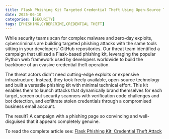 ```yaml
---
title: Flask Phishing Kit Targeted Credential Theft Using Open-Source Technology
date: 2025-06-10
categories: [SECURITY]
tags: [PHISHING,CYBERCRIME,CREDENTIAL THEFT]
---
```


While security teams scan for complex malware and zero-day exploits, cybercriminals are building targeted phishing attacks with the same tools sitting in your developers' GitHub repositories. Our threat team identified a campaign that utilized a Flask-based phishing kit, leveraging the popular Python web framework used by developers worldwide to build the backbone of an evasive credential theft operation.

The threat actors didn't need cutting-edge exploits or expensive infrastructure. Instead, they took freely available, open-source technology and built a versatile phishing kit with minimal technical effort. This kit enables them to launch attacks that dynamically brand themselves for each target, screen out security scanners with verification code challenges and bot detection, and exfiltrate stolen credentials through a compromised business email account.

The result? A campaign with a phishing page so convincing and well-disguised that it appears completely genuine.

To read the complete article see: [Flask Phishing Kit: Credential Theft Attack](https://abnormal.ai/blog/flask-phishing-kit-credential-theft-attack) 
